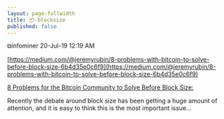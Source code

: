 ```yaml
---
layout: page-fullwidth
title: 📦-blocksize
published: false
---
```


⧉infominer 20-Jul-19 12:19 AM

[https://medium.com/@jeremyrubin/8-problems-with-bitcoin-to-solve-before-block-size-6b4d35e0c6f9](https://medium.com/@jeremyrubin/8-problems-with-bitcoin-to-solve-before-block-size-6b4d35e0c6f9)

[8 Problems for the Bitcoin Community to Solve Before Block Size:](https://medium.com/@jeremyrubin/8-problems-with-bitcoin-to-solve-before-block-size-6b4d35e0c6f9)

Recently the debate around block size has been getting a huge amount of attention, and it is easy to think this is the most important issue…